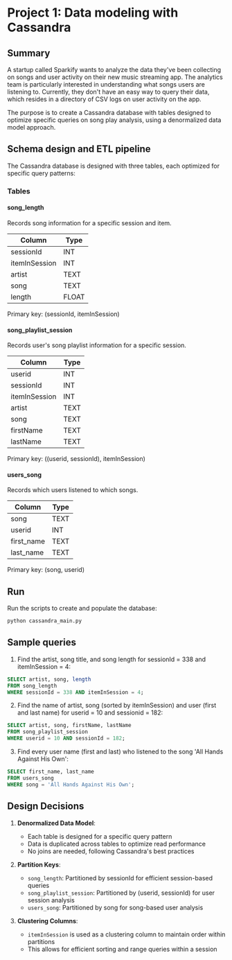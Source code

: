 # Project 1: Data modeling with Cassandra

## Summary

A startup called Sparkify wants to analyze the data they've been collecting on songs and user activity on their new music streaming app. The analytics team is particularly interested in understanding what songs users are listening to. Currently, they don't have an easy way to query their data, which resides in a directory of CSV logs on user activity on the app.

The purpose is to create a Cassandra database with tables designed to optimize specific queries on song play analysis, using a denormalized data model approach.

## Schema design and ETL pipeline

The Cassandra database is designed with three tables, each optimized for specific query patterns:

### Tables

#### song_length
Records song information for a specific session and item.

|   Column        |  Type  |
| --------------- | ------ |
| sessionId       | INT    |
| itemInSession   | INT    |
| artist          | TEXT   |
| song            | TEXT   |
| length          | FLOAT  |

Primary key: (sessionId, itemInSession)

#### song_playlist_session
Records user's song playlist information for a specific session.

|   Column        |  Type  |
| --------------- | ------ |
| userid          | INT    |
| sessionId       | INT    |
| itemInSession   | INT    |
| artist          | TEXT   |
| song            | TEXT   |
| firstName       | TEXT   |
| lastName        | TEXT   |

Primary key: ((userid, sessionId), itemInSession)

#### users_song
Records which users listened to which songs.

|   Column        |  Type  |
| --------------- | ------ |
| song            | TEXT   |
| userid          | INT    |
| first_name      | TEXT   |
| last_name       | TEXT   |

Primary key: (song, userid)

## Run

Run the scripts to create and populate the database:

```bash
python cassandra_main.py
```

## Sample queries

1. Find the artist, song title, and song length for sessionId = 338 and itemInSession = 4:
```sql
SELECT artist, song, length
FROM song_length
WHERE sessionId = 338 AND itemInSession = 4;
```

2. Find the name of artist, song (sorted by itemInSession) and user (first and last name) for userid = 10 and sessionid = 182:
```sql
SELECT artist, song, firstName, lastName
FROM song_playlist_session
WHERE userid = 10 AND sessionId = 182;
```

3. Find every user name (first and last) who listened to the song 'All Hands Against His Own':
```sql
SELECT first_name, last_name
FROM users_song
WHERE song = 'All Hands Against His Own';
```

## Design Decisions

1. **Denormalized Data Model**:
   - Each table is designed for a specific query pattern
   - Data is duplicated across tables to optimize read performance
   - No joins are needed, following Cassandra's best practices

2. **Partition Keys**:
   - `song_length`: Partitioned by sessionId for efficient session-based queries
   - `song_playlist_session`: Partitioned by (userid, sessionId) for user session analysis
   - `users_song`: Partitioned by song for song-based user analysis

3. **Clustering Columns**:
   - `itemInSession` is used as a clustering column to maintain order within partitions
   - This allows for efficient sorting and range queries within a session

